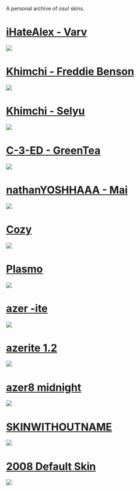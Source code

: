 A personal archive of osu! skins.
<!-- 
# []()
![]()
-->

# [iHateAlex - Varv](https://ihatealex.s-ul.eu/H9TMr6HO)
![](images/aristia.webp)

# [Khimchi - Freddie Benson](https://ihatealex.s-ul.eu/RmJrSRRI)
![](images/freddiebenson.webp)

# [Khimchi - Selyu](https://ihatealex.s-ul.eu/dCGo9VCl)
![](images/selyu.webp)

# [C-3-ED - GreenTea](https://ihatealex.s-ul.eu/iNn2omV9)
![](images/greentea.webp)

# [nathanYOSHHAAA - Mai](https://ihatealex.s-ul.eu/HhTYCyH8)
![](images/mai.webp)

# [Cozy](https://ihatealex.s-ul.eu/uXVcduHd)
![](images/cozy.webp)

# [Plasmo](https://ihatealex.s-ul.eu/9R4NsLbO)
![](images/plasmo.webp)

# [azer -ite](https://ihatealex.s-ul.eu/CVvWuBb4)
![](images/azer-ite.webp)

# [azerite 1.2](https://ihatealex.s-ul.eu/BB4bBr9Q)
![](images/osuplayer84.webp)

# [azer8 midnight](https://ihatealex.s-ul.eu/KXlnO2YL)
![](images/midnightv8.webp)

# [SKINWITHOUTNAME](https://ihatealex.s-ul.eu/fLnMBeO8)
![](images/skinwithoutname.webp)

# [2008 Default Skin](https://ihatealex.s-ul.eu/pEuOmEzR)
![](images/2008default)

